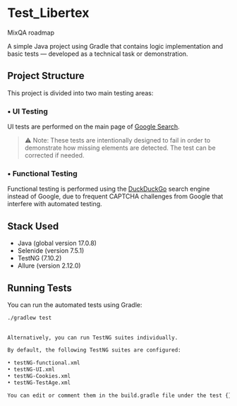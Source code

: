 # Test_Libertex
MixQA roadmap

A simple Java project using Gradle that contains logic implementation and basic tests — developed as a technical task or demonstration.

## Project Structure

This project is divided into two main testing areas:

### • UI Testing
UI tests are performed on the main page of [Google Search](https://www.google.com).
> ⚠️ Note: These tests are intentionally designed to fail in order to demonstrate how missing elements are detected. The test can be corrected if needed.

### • Functional Testing
Functional testing is performed using the [DuckDuckGo](https://duckduckgo.com) search engine instead of Google, due to frequent CAPTCHA challenges from Google that interfere with automated testing.

## Stack Used

- Java (global version 17.0.8)
- Selenide (version 7.5.1)
- TestNG (7.10.2)
- Allure (version 2.12.0)

## Running Tests

You can run the automated tests using Gradle:

```bash  
./gradlew test  
 
 
Alternatively, you can run TestNG suites individually.

By default, the following TestNG suites are configured:

• testNG-functional.xml
• testNG-UI.xml
• testNG-Cookies.xml
• testNG-TestAge.xml

You can edit or comment them in the build.gradle file under the test {} block to control which test suites run.
